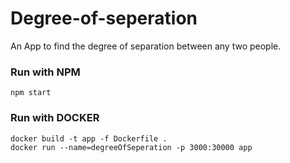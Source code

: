 # Degree-of-seperation
An App to find the degree of separation between any two people.

### Run with NPM
```
npm start
```

### Run with DOCKER
```
docker build -t app -f Dockerfile .
docker run --name=degreeOfSeperation -p 3000:30000 app
``` 
